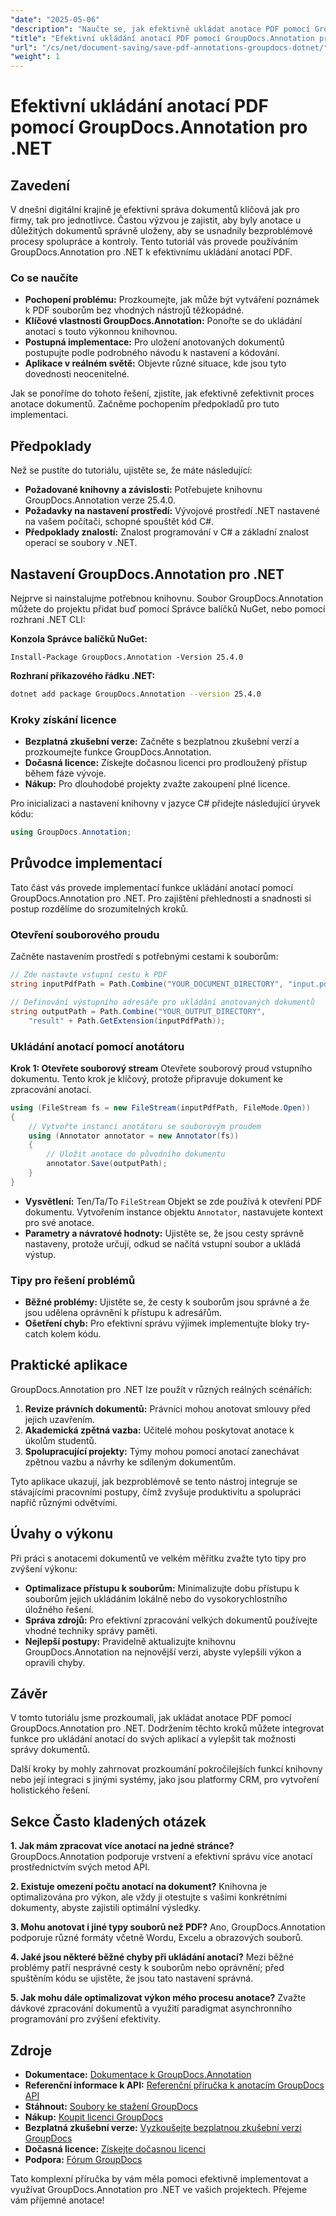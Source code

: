 ```yaml
---
"date": "2025-05-06"
"description": "Naučte se, jak efektivně ukládat anotace PDF pomocí GroupDocs.Annotation pro .NET. Zjednodušte si proces správy dokumentů s naším podrobným průvodcem."
"title": "Efektivní ukládání anotací PDF pomocí GroupDocs.Annotation pro .NET"
"url": "/cs/net/document-saving/save-pdf-annotations-groupdocs-dotnet/"
"weight": 1
---
```


# Efektivní ukládání anotací PDF pomocí GroupDocs.Annotation pro .NET

## Zavedení

V dnešní digitální krajině je efektivní správa dokumentů klíčová jak pro firmy, tak pro jednotlivce. Častou výzvou je zajistit, aby byly anotace u důležitých dokumentů správně uloženy, aby se usnadnily bezproblémové procesy spolupráce a kontroly. Tento tutoriál vás provede používáním GroupDocs.Annotation pro .NET k efektivnímu ukládání anotací PDF.

### Co se naučíte
- **Pochopení problému:** Prozkoumejte, jak může být vytváření poznámek k PDF souborům bez vhodných nástrojů těžkopádné.
- **Klíčové vlastnosti GroupDocs.Annotation:** Ponořte se do ukládání anotací s touto výkonnou knihovnou.
- **Postupná implementace:** Pro uložení anotovaných dokumentů postupujte podle podrobného návodu k nastavení a kódování.
- **Aplikace v reálném světě:** Objevte různé situace, kde jsou tyto dovednosti neocenitelné.

Jak se ponoříme do tohoto řešení, zjistíte, jak efektivně zefektivnit proces anotace dokumentů. Začněme pochopením předpokladů pro tuto implementaci.

## Předpoklady

Než se pustíte do tutoriálu, ujistěte se, že máte následující:
- **Požadované knihovny a závislosti:** Potřebujete knihovnu GroupDocs.Annotation verze 25.4.0.
- **Požadavky na nastavení prostředí:** Vývojové prostředí .NET nastavené na vašem počítači, schopné spouštět kód C#.
- **Předpoklady znalostí:** Znalost programování v C# a základní znalost operací se soubory v .NET.

## Nastavení GroupDocs.Annotation pro .NET

Nejprve si nainstalujme potřebnou knihovnu. Soubor GroupDocs.Annotation můžete do projektu přidat buď pomocí Správce balíčků NuGet, nebo pomocí rozhraní .NET CLI:

**Konzola Správce balíčků NuGet:**
```shell
Install-Package GroupDocs.Annotation -Version 25.4.0
```

**Rozhraní příkazového řádku .NET:**
```bash
dotnet add package GroupDocs.Annotation --version 25.4.0
```

### Kroky získání licence
- **Bezplatná zkušební verze:** Začněte s bezplatnou zkušební verzí a prozkoumejte funkce GroupDocs.Annotation.
- **Dočasná licence:** Získejte dočasnou licenci pro prodloužený přístup během fáze vývoje.
- **Nákup:** Pro dlouhodobé projekty zvažte zakoupení plné licence.

Pro inicializaci a nastavení knihovny v jazyce C# přidejte následující úryvek kódu:
```csharp
using GroupDocs.Annotation;
```

## Průvodce implementací
Tato část vás provede implementací funkce ukládání anotací pomocí GroupDocs.Annotation pro .NET. Pro zajištění přehlednosti a snadnosti si postup rozdělíme do srozumitelných kroků.

### Otevření souborového proudu
Začněte nastavením prostředí s potřebnými cestami k souborům:
```csharp
// Zde nastavte vstupní cestu k PDF
string inputPdfPath = Path.Combine("YOUR_DOCUMENT_DIRECTORY", "input.pdf");

// Definování výstupního adresáře pro ukládání anotovaných dokumentů
string outputPath = Path.Combine("YOUR_OUTPUT_DIRECTORY", 
    "result" + Path.GetExtension(inputPdfPath));
```

### Ukládání anotací pomocí anotátoru
**Krok 1: Otevřete souborový stream**
Otevřete souborový proud vstupního dokumentu. Tento krok je klíčový, protože připravuje dokument ke zpracování anotací.
```csharp
using (FileStream fs = new FileStream(inputPdfPath, FileMode.Open))
{
    // Vytvořte instanci anotátoru se souborovým proudem
    using (Annotator annotator = new Annotator(fs))
    {
        // Uložit anotace do původního dokumentu
        annotator.Save(outputPath);
    }
}
```
- **Vysvětlení:** Ten/Ta/To `FileStream` Objekt se zde používá k otevření PDF dokumentu. Vytvořením instance objektu `Annotator`, nastavujete kontext pro své anotace.
- **Parametry a návratové hodnoty:** Ujistěte se, že jsou cesty správně nastaveny, protože určují, odkud se načítá vstupní soubor a ukládá výstup.

### Tipy pro řešení problémů
- **Běžné problémy:** Ujistěte se, že cesty k souborům jsou správné a že jsou udělena oprávnění k přístupu k adresářům.
- **Ošetření chyb:** Pro efektivní správu výjimek implementujte bloky try-catch kolem kódu.

## Praktické aplikace
GroupDocs.Annotation pro .NET lze použít v různých reálných scénářích:
1. **Revize právních dokumentů:** Právníci mohou anotovat smlouvy před jejich uzavřením.
2. **Akademická zpětná vazba:** Učitelé mohou poskytovat anotace k úkolům studentů.
3. **Spolupracující projekty:** Týmy mohou pomocí anotací zanechávat zpětnou vazbu a návrhy ke sdíleným dokumentům.

Tyto aplikace ukazují, jak bezproblémově se tento nástroj integruje se stávajícími pracovními postupy, čímž zvyšuje produktivitu a spolupráci napříč různými odvětvími.

## Úvahy o výkonu
Při práci s anotacemi dokumentů ve velkém měřítku zvažte tyto tipy pro zvýšení výkonu:
- **Optimalizace přístupu k souborům:** Minimalizujte dobu přístupu k souborům jejich ukládáním lokálně nebo do vysokorychlostního úložného řešení.
- **Správa zdrojů:** Pro efektivní zpracování velkých dokumentů používejte vhodné techniky správy paměti.
- **Nejlepší postupy:** Pravidelně aktualizujte knihovnu GroupDocs.Annotation na nejnovější verzi, abyste vylepšili výkon a opravili chyby.

## Závěr
V tomto tutoriálu jsme prozkoumali, jak ukládat anotace PDF pomocí GroupDocs.Annotation pro .NET. Dodržením těchto kroků můžete integrovat funkce pro ukládání anotací do svých aplikací a vylepšit tak možnosti správy dokumentů.

Další kroky by mohly zahrnovat prozkoumání pokročilejších funkcí knihovny nebo její integraci s jinými systémy, jako jsou platformy CRM, pro vytvoření holistického řešení.

## Sekce Často kladených otázek
**1. Jak mám zpracovat více anotací na jedné stránce?**
GroupDocs.Annotation podporuje vrstvení a efektivní správu více anotací prostřednictvím svých metod API.

**2. Existuje omezení počtu anotací na dokument?**
Knihovna je optimalizována pro výkon, ale vždy ji otestujte s vašimi konkrétními dokumenty, abyste zajistili optimální výsledky.

**3. Mohu anotovat i jiné typy souborů než PDF?**
Ano, GroupDocs.Annotation podporuje různé formáty včetně Wordu, Excelu a obrazových souborů.

**4. Jaké jsou některé běžné chyby při ukládání anotací?**
Mezi běžné problémy patří nesprávné cesty k souborům nebo oprávnění; před spuštěním kódu se ujistěte, že jsou tato nastavení správná.

**5. Jak mohu dále optimalizovat výkon mého procesu anotace?**
Zvažte dávkové zpracování dokumentů a využití paradigmat asynchronního programování pro zvýšení efektivity.

## Zdroje
- **Dokumentace:** [Dokumentace k GroupDocs.Annotation](https://docs.groupdocs.com/annotation/net/)
- **Referenční informace k API:** [Referenční příručka k anotacím GroupDocs API](https://reference.groupdocs.com/annotation/net/)
- **Stáhnout:** [Soubory ke stažení GroupDocs](https://releases.groupdocs.com/annotation/net/)
- **Nákup:** [Koupit licenci GroupDocs](https://purchase.groupdocs.com/buy)
- **Bezplatná zkušební verze:** [Vyzkoušejte bezplatnou zkušební verzi GroupDocs](https://releases.groupdocs.com/annotation/net/)
- **Dočasná licence:** [Získejte dočasnou licenci](https://purchase.groupdocs.com/temporary-license/)
- **Podpora:** [Fórum GroupDocs](https://forum.groupdocs.com/c/annotation/)

Tato komplexní příručka by vám měla pomoci efektivně implementovat a využívat GroupDocs.Annotation pro .NET ve vašich projektech. Přejeme vám příjemné anotace!